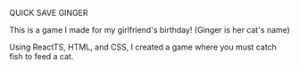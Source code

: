 QUICK SAVE GINGER

This is a game I made for my girlfriend's birthday! (Ginger is her cat's name)

Using ReactTS, HTML, and CSS, I created a game where you must catch fish to feed a cat.
